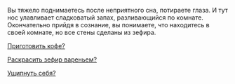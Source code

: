 Вы тяжело поднимаетесь после неприятного сна, потираете глаза. И тут нос улавливает сладковатый запах,
разливающийся по комнате. Окончательно прийдя в сознание, вы понимаете, что находитесь в своей комнате,
но все стены сделаны из зефира.

[Приготовить кофе?](coffee/coffee.md)

[Раскрасить зефир вареньем?](confiture/confiture.md)

[Ущипнуть себя?](pinch/pinch.md)
